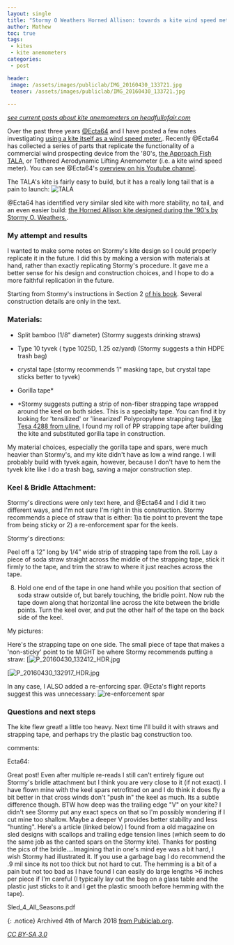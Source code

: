 ```yaml
---
layout: single
title: "Stormy O Weathers Horned Allison: towards a kite wind speed meter"
author: Mathew
toc: true
tags:
 - kites
 - kite anemometers
categories: 
 - post

header:
 image: /assets/images/publiclab/IMG_20160430_133721.jpg
 teaser: /assets/images/publiclab/IMG_20160430_133721.jpg
 
---
```


*[see current posts about kite anemometers on headfullofair.com](/tags/kite-anemometers)* 

Over the past three years [@Ecta64](http://publiclab.org/profile/ecta64) and I have posted a few notes investigating [using a kite itself as a wind speed meter.](http://publiclab.org/tag/wind-speed-meter).  Recently @Ecta64 has collected a series of parts that replicate the functionality of a commercial wind prospecting device from the '80's, [the Approach Fish TALA](http://publiclab.org/notes/Ecta64/07-19-2015/unboxing-the-tala-kite-anemometer), or Tethered Aerodynamic Lifting Anemometer (i.e. a kite wind speed meter).  You can see @Ecta64's [overview on his Youtube channel](https://www.youtube.com/watch?v=kLks9dUnrcA).

The TALA's kite is fairly easy to build, but it has a really long tail that is a pain to launch:
![TALA](/assets/images/publiclab/tala.jpg)

@Ecta64 has identified very similar sled kite with more stability, no tail, and an even easier build: [the Horned Allison kite designed during the '90's by Stormy O. Weathers.](http://publiclab.org/notes/Ecta64/04-24-2016/high-wind-range-tailless-sled-kite-design).

### My attempt and results
I wanted to make some notes on Stormy's kite design so I could properly replicate it in the future.  I did this by making a version with materials at hand, rather than exactly replicating Stormy's procedure.  It gave me a better sense for his design and construction choices, and I hope to do a more faithful replication in the future. 

Starting from Stormy's instructions in Section 2 [of his book](https://i.publiclab.org/system/images/photos/000/015/764/original/Weather_Book_7-11-11.pdf).  Several construction details are only in the text.  

### Materials:

* Split bamboo (1/8" diameter) (Stormy suggests drinking straws)
* Type 10 tyvek ( type 1025D, 1.25 oz/yard) (Stormy suggests a thin HDPE trash bag)
* crystal tape (stormy recommends 1" masking tape, but crystal tape sticks better to tyvek)
* Gorilla tape*

 * *Stormy suggests putting a strip of non-fiber strapping tape wrapped around the keel on both sides.  This is a specialty tape.  You can find it by looking for 'tensilized' or 'linearized' Polypropylene strapping tape, [like Tesa 4288 from uline.](http://www.uline.com/Product/Detail/S-2056/Strapping-Tapes/Tesa-4288-Strapping-Tape-3-8-x-60-yds-Black) I found my roll of PP strapping tape after building the kite and substituted gorilla tape in construction. 

My material choices, especially the gorilla tape and spars, were much heavier than Stormy's, and my kite didn't have as low a wind range.  I will probably build with tyvek again, however, because I don't have to hem the tyvek kite like I do a trash bag, saving a major construction step.

### Keel & Bridle Attachment:
Stormy's directions were only text here, and @Ecta64 and I did it two different ways, and I'm not sure I'm right in this construction.  Stormy recommends a piece of straw that is either: 1)a tie point to prevent the tape from being sticky or 2) a re-enforcement spar for the keels.

Stormy's directions: 

Peel off a 12” long by 1/4” wide strip of strapping tape from the roll. Lay a piece of soda straw straight across the middle of the strapping tape, stick it firmly to the tape, and trim the straw to where it just reaches across the tape.

8. Hold one end of the tape in one hand while you position that section of soda straw outside of, but barely touching, the bridle point. Now rub the tape down along that horizontal line across the kite between the bridle points. Turn the keel over, and put the other half of the tape on the back side of the keel.

My pictures:

Here's the strapping tape on one side.  The small piece of tape that makes a 'non-sticky' point to tie MIGHT be where Stormy recommends putting a straw:
[![P_20160430_132412_HDR.jpg](/assets/images/publiclab/P_20160430_132412_HDR.jpg)

[![P_20160430_132917_HDR.jpg](/assets/images/publiclab/P_20160430_132917_HDR.jpg)

In any case, I ALSO added a re-enforcing spar.  @Ecta's flight reports suggest this was unnecessary:
![re-enforcement spar](/assets/images/publiclab/IMG_20160430_133721.jpg)

### Questions and next steps
The kite flew great! a little too heavy.  Next time I'll build it with straws and strapping tape, and perhaps try the plastic bag construction too. 

comments:

Ecta64:

Great post! Even after multiple re-reads I still can't entirely figure out Stormy's bridle attachment but I think you are very close to it (if not exact). I have flown mine with the keel spars retrofitted on and I do think it does fly a bit better in that cross winds don't "push in" the keel as much. Its a subtle difference though. BTW how deep was the trailing edge "V" on your kite? I didn't see Stormy put any exact specs on that so I'm possibly wondering if I cut mine too shallow. Maybe a deeper V provides better stability and less "hunting". Here's a article (linked below) I found from a old magazine on sled designs with scallops and trailing edge tension lines (which seem to do the same job as the canted spars on the Stormy kite). Thanks for posting the pics of the bridle....Imagining that in one's mind eye was a bit hard, I wish Stormy had illustrated it. If you use a garbage bag I do recommend the .9 mil since its not too thick but not hard to cut. The hemming is a bit of a pain but not too bad as I have found I can easily do large lengths >6 inches per piece if I'm careful (I typically lay out the bag on a glass table and the plastic just sticks to it and I get the plastic smooth before hemming with the tape).

 Sled_4_All_Seasons.pdf
 
 
{: .notice} 
Archived 4th of March 2018 [from Publiclab.org]( https://publiclab.org/notes/mathew/05-02-2016/stormy-o-weathers-horned-allison-towards-a-kite-wind-speed-meter).

*[CC BY-SA 3.0](https://creativecommons.org/licenses/by-sa/3.0/)*
 

 